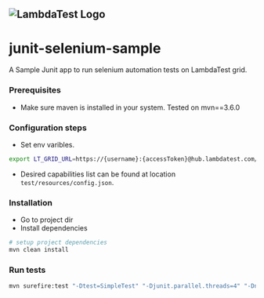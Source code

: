 ![LambdaTest Logo](https://www.lambdatest.com/static/images/logo.svg)
---

# junit-selenium-sample
A Sample Junit app to run selenium automation tests on LambdaTest grid. 

### Prerequisites
- Make sure maven is installed in your system. Tested on mvn==3.6.0


### Configuration steps
- Set env varibles. 
```bash
export LT_GRID_URL=https://{username}:{accessToken}@hub.lambdatest.com/wd/hub
```
- Desired capabilities list can be found at location `test/resources/config.json`.

### Installation
- Go to project dir
- Install dependencies
```bash
# setup project dependencies
mvn clean install
```


### Run tests
```bash
mvn surefire:test "-Dtest=SimpleTest" "-Djunit.parallel.threads=4" "-Dnetwork=true" "-Dvideo=true" "-Dvisual=true" "-Dconsole=true"
```
 